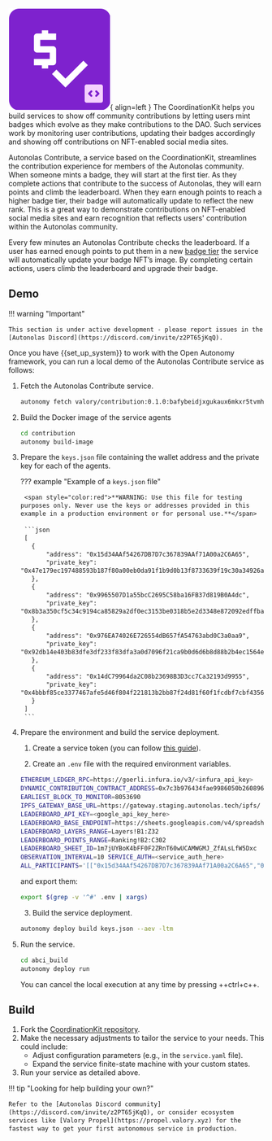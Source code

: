 ![CoordinationKit](images/coordinationkit.svg){ align=left }
The CoordinationKit helps you build services to show off community contributions by letting users mint badges which evolve as they make contributions to the DAO. Such services work by monitoring user contributions, updating their badges accordingly and showing off contributions on NFT-enabled social media sites.

Autonolas Contribute, a service based on the CoordinationKit, streamlines the contribution experience for members of the Autonolas community.
When someone mints a badge, they will start at the first tier. As they complete actions that contribute to the success of Autonolas, they will earn points and climb the leaderboard. When they earn enough points to reach a higher badge tier, their badge will automatically update to reflect the new rank. This is a great way to demonstrate contributions on NFT-enabled social media sites and earn recognition that reflects users' contribution within the Autonolas community.

Every few minutes an Autonolas Contribute checks the leaderboard. If a user has earned enough points to put them in a new [badge tier](https://contribute.autonolas.network/docs#section-badge) the service will automatically update your badge NFT’s image. By completing certain actions, users climb the leaderboard and upgrade their badge.

## Demo

!!! warning "Important"

	This section is under active development - please report issues in the [Autonolas Discord](https://discord.com/invite/z2PT65jKqQ).

Once you have {{set_up_system}} to work with the Open Autonomy framework, you can run a local demo of the Autonolas Contribute service as follows:

1. Fetch the Autonolas Contribute service.

	```bash
	autonomy fetch valory/contribution:0.1.0:bafybeidjxgukaux6mkxr5tvmhqe4caq3ad2an2o6xmh56slugkbhm6jrfm --service
	```

2. Build the Docker image of the service agents

	```bash
	cd contribution
	autonomy build-image
	```

3. Prepare the `keys.json` file containing the wallet address and the private key for each of the agents.

    ??? example "Example of a `keys.json` file"

        <span style="color:red">**WARNING: Use this file for testing purposes only. Never use the keys or addresses provided in this example in a production environment or for personal use.**</span>

        ```json
        [
          {
              "address": "0x15d34AAf54267DB7D7c367839AAf71A00a2C6A65",
              "private_key": "0x47e179ec197488593b187f80a00eb0da91f1b9d0b13f8733639f19c30a34926a"
          },
          {
              "address": "0x9965507D1a55bcC2695C58ba16FB37d819B0A4dc",
              "private_key": "0x8b3a350cf5c34c9194ca85829a2df0ec3153be0318b5e2d3348e872092edffba"
          },
          {
              "address": "0x976EA74026E726554dB657fA54763abd0C3a0aa9",
              "private_key": "0x92db14e403b83dfe3df233f83dfa3a0d7096f21ca9b0d6d6b8d88b2b4ec1564e"
          },
          {
              "address": "0x14dC79964da2C08b23698B3D3cc7Ca32193d9955",
              "private_key": "0x4bbbf85ce3377467afe5d46f804f221813b2bb87f24d81f60f1fcdbf7cbf4356"
          }
        ]
        ```

4. Prepare the environment and build the service deployment.

	1. Create a service token (you can follow [this guide](https://www.sharperlight.com/uncategorized/2022/04/06/accessing-the-google-sheets-api-via-sharperlight-query-builder/)).

	2. Create an `.env` file with the required environment variables.

	```bash
	ETHEREUM_LEDGER_RPC=https://goerli.infura.io/v3/<infura_api_key>
	DYNAMIC_CONTRIBUTION_CONTRACT_ADDRESS=0x7c3b976434fae9986050b26089649d9f63314bd8
	EARLIEST_BLOCK_TO_MONITOR=8053690
	IPFS_GATEWAY_BASE_URL=https://gateway.staging.autonolas.tech/ipfs/
	LEADERBOARD_API_KEY=<google_api_key_here>
	LEADERBOARD_BASE_ENDPOINT=https://sheets.googleapis.com/v4/spreadsheets
	LEADERBOARD_LAYERS_RANGE=Layers!B1:Z32
	LEADERBOARD_POINTS_RANGE=Ranking!B2:C302
	LEADERBOARD_SHEET_ID=1m7jUYBoK4bFF0F2ZRnT60wUCAMWGMJ_ZfALsLfW5Dxc
	OBSERVATION_INTERVAL=10 SERVICE_AUTH=<service_auth_here>
    ALL_PARTICIPANTS='[["0x15d34AAf54267DB7D7c367839AAf71A00a2C6A65","0x9965507D1a55bcC2695C58ba16FB37d819B0A4dc","0x976EA74026E726554dB657fA54763abd0C3a0aa9","0x14dC79964da2C08b23698B3D3cc7Ca32193d9955"]]'
	```

    and export them:
    
    ```bash
    export $(grep -v '^#' .env | xargs)
    ```    

	3. Build the service deployment.

    ```bash
    autonomy deploy build keys.json --aev -ltm
    ```

5. Run the service.

	```bash
	cd abci_build
	autonomy deploy run
	```

	You can cancel the local execution at any time by pressing ++ctrl+c++.

## Build

1. Fork the [CoordinationKit repository](https://github.com/valory-xyz/contribution-service).
2. Make the necessary adjustments to tailor the service to your needs. This could include:
    * Adjust configuration parameters (e.g., in the `service.yaml` file).
    * Expand the service finite-state machine with your custom states.
3. Run your service as detailed above.

!!! tip "Looking for help building your own?"

    Refer to the [Autonolas Discord community](https://discord.com/invite/z2PT65jKqQ), or consider ecosystem services like [Valory Propel](https://propel.valory.xyz) for the fastest way to get your first autonomous service in production.
